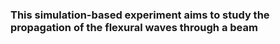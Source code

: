 ### This simulation-based experiment aims to study the propagation of the flexural waves through a beam

